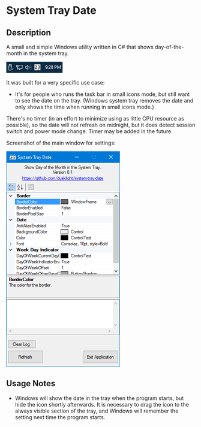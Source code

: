 # System Tray Date

## Description
A small and simple Windows utility written in C# that shows day-of-the-month in the system tray.

![Screenshot](images/Screenshot-tray.png)

It was built for a very specific use case:
* It's for people who runs the task bar in small icons mode, but still want to see the date on the tray.  (Windows system tray removes the date and only shows the time when running in small icons mode.)

There's no timer (in an effort to minimize using as little CPU resource as possible), so the date will not refresh on midnight, but it does detect session switch and power mode change.  Timer may be added in the future.

Screenshot of the main window for settings:

![Screenshot](images/Screenshot-settings.png "Screenshot of the main window for settings")

## Usage Notes
* Windows will show the date in the tray when the program starts, but hide the icon shortly afterwards.  It is necessary to drag the icon to the always visible section of the tray, and Windows will remember the setting next time the program starts.
